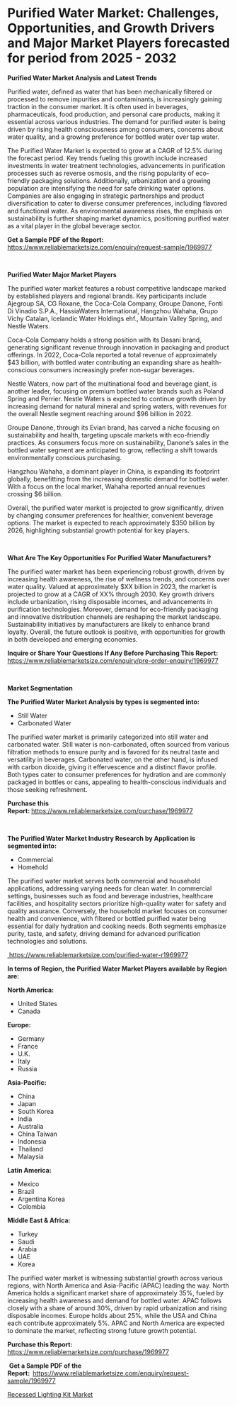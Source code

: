 <p><h1>Purified Water Market: Challenges, Opportunities, and Growth Drivers and Major Market Players forecasted for period from 2025 - 2032</h1></p><p><strong>Purified Water Market Analysis and Latest Trends</strong></p>
<p><p>Purified water, defined as water that has been mechanically filtered or processed to remove impurities and contaminants, is increasingly gaining traction in the consumer market. It is often used in beverages, pharmaceuticals, food production, and personal care products, making it essential across various industries. The demand for purified water is being driven by rising health consciousness among consumers, concerns about water quality, and a growing preference for bottled water over tap water.</p><p>The Purified Water Market is expected to grow at a CAGR of 12.5% during the forecast period. Key trends fueling this growth include increased investments in water treatment technologies, advancements in purification processes such as reverse osmosis, and the rising popularity of eco-friendly packaging solutions. Additionally, urbanization and a growing population are intensifying the need for safe drinking water options. Companies are also engaging in strategic partnerships and product diversification to cater to diverse consumer preferences, including flavored and functional water. As environmental awareness rises, the emphasis on sustainability is further shaping market dynamics, positioning purified water as a vital player in the global beverage sector.</p></p>
<p><strong>Get a Sample PDF of the Report:&nbsp;</strong> <a href="https://www.reliablemarketsize.com/enquiry/request-sample/1969977?utm_campaign=3516&utm_medium=2&utm_source=Github&utm_content=ia&utm_term=04042025&utm_id=purified-water">https://www.reliablemarketsize.com/enquiry/request-sample/1969977</a></p>
<p>&nbsp;</p>
<p><strong>Purified Water Major Market Players</strong></p>
<p><p>The purified water market features a robust competitive landscape marked by established players and regional brands. Key participants include Ajegroup SA, CG Roxane, the Coca-Cola Company, Groupe Danone, Fonti Di Vinadio S.P.A., HassiaWaters International, Hangzhou Wahaha, Grupo Vichy Catalan, Icelandic Water Holdings ehf., Mountain Valley Spring, and Nestle Waters.</p><p>Coca-Cola Company holds a strong position with its Dasani brand, generating significant revenue through innovation in packaging and product offerings. In 2022, Coca-Cola reported a total revenue of approximately $43 billion, with bottled water contributing an expanding share as health-conscious consumers increasingly prefer non-sugar beverages.</p><p>Nestle Waters, now part of the multinational food and beverage giant, is another leader, focusing on premium bottled water brands such as Poland Spring and Perrier. Nestle Waters is expected to continue growth driven by increasing demand for natural mineral and spring waters, with revenues for the overall Nestle segment reaching around $96 billion in 2022.</p><p>Groupe Danone, through its Evian brand, has carved a niche focusing on sustainability and health, targeting upscale markets with eco-friendly practices. As consumers focus more on sustainability, Danone’s sales in the bottled water segment are anticipated to grow, reflecting a shift towards environmentally conscious purchasing.</p><p>Hangzhou Wahaha, a dominant player in China, is expanding its footprint globally, benefitting from the increasing domestic demand for bottled water. With a focus on the local market, Wahaha reported annual revenues crossing $6 billion.</p><p>Overall, the purified water market is projected to grow significantly, driven by changing consumer preferences for healthier, convenient beverage options. The market is expected to reach approximately $350 billion by 2026, highlighting substantial growth potential for key players.</p></p>
<p>&nbsp;</p>
<p><strong>What Are The Key Opportunities For Purified Water Manufacturers?</strong></p>
<p><p>The purified water market has been experiencing robust growth, driven by increasing health awareness, the rise of wellness trends, and concerns over water quality. Valued at approximately $XX billion in 2023, the market is projected to grow at a CAGR of XX% through 2030. Key growth drivers include urbanization, rising disposable incomes, and advancements in purification technologies. Moreover, demand for eco-friendly packaging and innovative distribution channels are reshaping the market landscape. Sustainability initiatives by manufacturers are likely to enhance brand loyalty. Overall, the future outlook is positive, with opportunities for growth in both developed and emerging economies.</p></p>
<p><strong>Inquire or Share Your Questions If Any Before Purchasing This Report:</strong> <a href="https://www.reliablemarketsize.com/enquiry/pre-order-enquiry/1969977?utm_campaign=3516&utm_medium=2&utm_source=Github&utm_content=ia&utm_term=04042025&utm_id=purified-water">https://www.reliablemarketsize.com/enquiry/pre-order-enquiry/1969977</a></p>
<p>&nbsp;</p>
<p><strong>Market Segmentation</strong></p>
<p><strong>The Purified Water Market Analysis by types is segmented into:</strong></p>
<p><ul><li>Still Water</li><li>Carbonated Water</li></ul></p>
<p><p>The purified water market is primarily categorized into still water and carbonated water. Still water is non-carbonated, often sourced from various filtration methods to ensure purity and is favored for its neutral taste and versatility in beverages. Carbonated water, on the other hand, is infused with carbon dioxide, giving it effervescence and a distinct flavor profile. Both types cater to consumer preferences for hydration and are commonly packaged in bottles or cans, appealing to health-conscious individuals and those seeking refreshment.</p></p>
<p><strong>Purchase this Report:&nbsp;</strong><a href="https://www.reliablemarketsize.com/purchase/1969977?utm_campaign=3516&utm_medium=2&utm_source=Github&utm_content=ia&utm_term=04042025&utm_id=purified-water">https://www.reliablemarketsize.com/purchase/1969977</a></p>
<p>&nbsp;</p>
<p><strong>The Purified Water Market Industry Research by Application is segmented into:</strong></p>
<p><ul><li>Commercial</li><li>Homehold</li></ul></p>
<p><p>The purified water market serves both commercial and household applications, addressing varying needs for clean water. In commercial settings, businesses such as food and beverage industries, healthcare facilities, and hospitality sectors prioritize high-quality water for safety and quality assurance. Conversely, the household market focuses on consumer health and convenience, with filtered or bottled purified water being essential for daily hydration and cooking needs. Both segments emphasize purity, taste, and safety, driving demand for advanced purification technologies and solutions.</p></p>
<p><a href="https://www.reliablemarketsize.com/purified-water-r1969977?utm_campaign=3516&utm_medium=2&utm_source=Github&utm_content=ia&utm_term=04042025&utm_id=purified-water">&nbsp;https://www.reliablemarketsize.com/purified-water-r1969977</a></p>
<p><strong>In terms of Region, the Purified Water Market Players available by Region are:</strong></p>
<p>
    <p> <strong> North America: </strong>
        <ul>
            <li>United States</li>
            <li>Canada</li>
        </ul>
        </p> 
    <p> <strong> Europe: </strong>
        <ul>
            <li>Germany</li>
            <li>France</li>
            <li>U.K.</li>
            <li>Italy</li>
            <li>Russia</li>
        </ul>
        </p> 
    <p> <strong> Asia-Pacific: </strong>
        <ul>
            <li>China</li>
            <li>Japan</li>
            <li>South Korea</li>
            <li>India</li>
            <li>Australia</li>
            <li>China Taiwan</li>
            <li>Indonesia</li>
            <li>Thailand</li>
            <li>Malaysia</li>
        </ul>
        </p> 
    <p> <strong> Latin America: </strong>
        <ul>
            <li>Mexico</li>
            <li>Brazil</li>
            <li>Argentina Korea</li>
            <li>Colombia</li>
        </ul>
        </p> 
    <p> <strong> Middle East & Africa: </strong>
        <ul>
            <li>Turkey</li>
            <li>Saudi</li>
            <li>Arabia</li>
            <li>UAE</li>
            <li>Korea</li>
        </ul>
    </p>
    </p>
<p><p>The purified water market is witnessing substantial growth across various regions, with North America and Asia-Pacific (APAC) leading the way. North America holds a significant market share of approximately 35%, fueled by increasing health awareness and demand for bottled water. APAC follows closely with a share of around 30%, driven by rapid urbanization and rising disposable incomes. Europe holds about 25%, while the USA and China each contribute approximately 5%. APAC and North America are expected to dominate the market, reflecting strong future growth potential.</p></p>
<p><strong>Purchase this Report: </strong><a href="https://www.reliablemarketsize.com/purchase/1969977?utm_campaign=3516&utm_medium=2&utm_source=Github&utm_content=ia&utm_term=04042025&utm_id=purified-water">https://www.reliablemarketsize.com/purchase/1969977</a></p>
<p>&nbsp;<strong>Get a Sample PDF of the Report:&nbsp;&nbsp;</strong><a href="https://www.reliablemarketsize.com/enquiry/request-sample/1969977?utm_campaign=3516&utm_medium=2&utm_source=Github&utm_content=ia&utm_term=04042025&utm_id=purified-water">https://www.reliablemarketsize.com/enquiry/request-sample/1969977</a></p>
<p><strong></strong></p>
<p><p><a href="https://github.com/braisykhwezi/Market-Research-Report-List-1/blob/main/recessed-lighting-kit-market.md?utm_campaign=3516&utm_medium=2&utm_source=Github&utm_content=ia&utm_term=04042025&utm_id=purified-water">Recessed Lighting Kit Market</a></p></p>